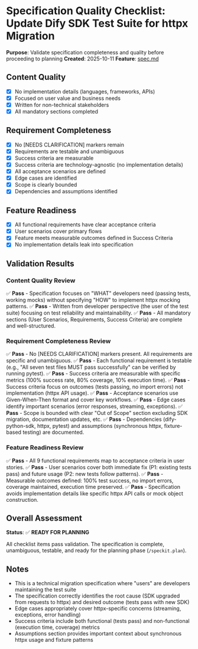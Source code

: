 # Specification Quality Checklist: Update Dify SDK Test Suite for httpx Migration

**Purpose**: Validate specification completeness and quality before proceeding to planning
**Created**: 2025-10-11
**Feature**: [spec.md](../spec.md)

## Content Quality

- [x] No implementation details (languages, frameworks, APIs)
- [x] Focused on user value and business needs
- [x] Written for non-technical stakeholders
- [x] All mandatory sections completed

## Requirement Completeness

- [x] No [NEEDS CLARIFICATION] markers remain
- [x] Requirements are testable and unambiguous
- [x] Success criteria are measurable
- [x] Success criteria are technology-agnostic (no implementation details)
- [x] All acceptance scenarios are defined
- [x] Edge cases are identified
- [x] Scope is clearly bounded
- [x] Dependencies and assumptions identified

## Feature Readiness

- [x] All functional requirements have clear acceptance criteria
- [x] User scenarios cover primary flows
- [x] Feature meets measurable outcomes defined in Success Criteria
- [x] No implementation details leak into specification

## Validation Results

### Content Quality Review
✅ **Pass** - Specification focuses on "WHAT" developers need (passing tests, working mocks) without specifying "HOW" to implement httpx mocking patterns.
✅ **Pass** - Written from developer perspective (the user of the test suite) focusing on test reliability and maintainability.
✅ **Pass** - All mandatory sections (User Scenarios, Requirements, Success Criteria) are complete and well-structured.

### Requirement Completeness Review
✅ **Pass** - No [NEEDS CLARIFICATION] markers present. All requirements are specific and unambiguous.
✅ **Pass** - Each functional requirement is testable (e.g., "All seven test files MUST pass successfully" can be verified by running pytest).
✅ **Pass** - Success criteria are measurable with specific metrics (100% success rate, 80% coverage, 10% execution time).
✅ **Pass** - Success criteria focus on outcomes (tests passing, no import errors) not implementation (httpx API usage).
✅ **Pass** - Acceptance scenarios use Given-When-Then format and cover key workflows.
✅ **Pass** - Edge cases identify important scenarios (error responses, streaming, exceptions).
✅ **Pass** - Scope is bounded with clear "Out of Scope" section excluding SDK migration, documentation updates, etc.
✅ **Pass** - Dependencies (dify-python-sdk, httpx, pytest) and assumptions (synchronous httpx, fixture-based testing) are documented.

### Feature Readiness Review
✅ **Pass** - All 9 functional requirements map to acceptance criteria in user stories.
✅ **Pass** - User scenarios cover both immediate fix (P1: existing tests pass) and future usage (P2: new tests follow patterns).
✅ **Pass** - Measurable outcomes defined: 100% test success, no import errors, coverage maintained, execution time preserved.
✅ **Pass** - Specification avoids implementation details like specific httpx API calls or mock object construction.

## Overall Assessment

**Status**: ✅ **READY FOR PLANNING**

All checklist items pass validation. The specification is complete, unambiguous, testable, and ready for the planning phase (`/speckit.plan`).

## Notes

- This is a technical migration specification where "users" are developers maintaining the test suite
- The specification correctly identifies the root cause (SDK upgraded from requests to httpx) and desired outcome (tests pass with new SDK)
- Edge cases appropriately cover httpx-specific concerns (streaming, exceptions, error handling)
- Success criteria include both functional (tests pass) and non-functional (execution time, coverage) metrics
- Assumptions section provides important context about synchronous httpx usage and fixture patterns
